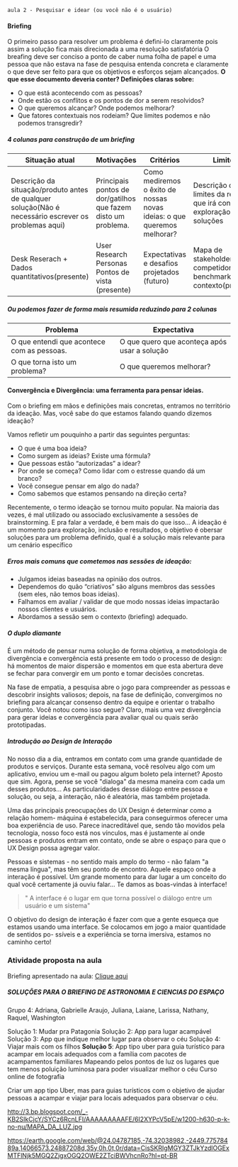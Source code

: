     aula 2 - Pesquisar e idear (ou você não é o usuário)

#### Briefing
O primeiro passo para resolver um problema é defini-lo claramente pois assim a solução fica mais direcionada a uma resolução satisfatória
O breafing deve ser conciso a ponto de caber numa folha de papel e uma pessoa que não estava na fase de pesquisa entenda concreta e claramente o que deve ser feito para que os objetivos e esforços sejam alcançados.
**O que esse documento deveria conter? Definições claras sobre:**
- O que está acontecendo com as pessoas?
- Onde estão os conflitos e os pontos de dor a serem resolvidos?
- O que queremos alcançar? Onde podemos melhorar?
- Que fatores contextuais nos rodeiam? Que limites podemos e não podemos transgredir?

##### 4 colunas para construção de um briefing 

|Situação atual|Motivações|Critérios|Limites|
|-|-|-|-|
|Descrição da situação/produto antes de qualquer solução(Não é necessário escrever os problemas aqui)|Principais pontos de dor/gatilhos que fazem disto um problema.|Como mediremos o êxito de nossas novas ideias: o que queremos melhorar?|Descrição dos limites da relação que irá conter a exploração de soluções|
|Desk Reserach + Dados quantitativos(presente)| User Research Personas Pontos de vista (presente)| Expectativas e desafios projetados (futuro)| Mapa de stakeholders, competidores, benchmark e contexto(presente)|

##### Ou podemos fazer de forma mais resumida reduzindo para 2 colunas

|Problema | Expectativa|
|-|-|
|O que entendi que acontece com as pessoas.| O que quero que aconteça após usar a solução|
|O que torna isto um problema?| O que queremos melhorar?|

#### Convergência e Divergência: uma ferramenta para pensar ideias.
Com o briefing em mãos e definições mais concretas, entramos no território da ideação. Mas, você sabe do que estamos falando quando dizemos ideação?

Vamos refletir um pouquinho a partir das seguintes perguntas:

- O que é uma boa ideia?
- Como surgem as ideias? Existe uma fórmula?
- Que pessoas estão “autorizadas” a idear?
- Por onde se começa? Como lidar com o estresse quando dá um branco?
- Você consegue pensar em algo do nada?
- Como sabemos que estamos pensando na direção certa?

Recentemente, o termo ideação se tornou muito popular. Na maioria das vezes, é mal utilizado ou associado exclusivamente a sessões de brainstorming. E pra falar a verdade, é bem mais do que isso...
A ideação é um momento para exploração, inclusão e resultados, o objetivo é obersar soluções para um problema definido, qual é a solução mais relevante para um cenário específico

##### Erros mais comuns que cometemos nas sessões de ideação: 

- Julgamos ideias baseadas na opinião dos outros. 
- Dependemos do quão “criativos” são alguns membros das sessões (sem eles, não temos boas ideias). 
- Falhamos em avaliar / validar de que modo nossas ideias impactarão nossos clientes e usuários. 
- Abordamos a sessão sem o contexto (briefing) adequado. 

##### O duplo diamante
É um método de pensar numa solução de forma objetiva, a metodologia de divergência e convergência está presente em todo o processo de design: há momentos de maior dispersão e momentos em que esta abertura deve se fechar para convergir em um ponto e tomar decisões concretas.

Na fase de empatia, a pesquisa abre o jogo para compreender as pessoas e descobrir insights valiosos; depois, na fase de definição, convergimos no briefing para alcançar consenso dentro da equipe e orientar o trabalho conjunto. Você notou como isso segue? Claro, mais uma vez divergência para gerar ideias e convergência para avaliar qual ou quais serão prototipadas.

##### Introdução ao Design de Interação

No nosso dia a dia, entramos em contato com uma grande quantidade de produtos e serviços. Durante esta semana, você resolveu algo com um aplicativo, enviou um e-mail ou pagou algum boleto pela internet? Aposto que sim. Agora, pense se você "dialoga" da mesma maneira com cada um desses produtos... As particularidades desse diálogo entre pessoa e solução, ou seja, a interação, não é aleatória, mas também projetada.


Uma das principais preocupações do UX Design é determinar como a relação homem-
máquina é estabelecida, para conseguirmos oferecer uma boa experiência de uso.
Parece inacreditável que, sendo tão movidos pela tecnologia, nosso foco está nos vínculos, mas é justamente aí onde pessoas e produtos entram em contato, onde se abre o espaço para que o UX Design possa agregar valor.

Pessoas e sistemas - no sentido mais amplo do termo - não falam "a mesma língua", mas têm seu ponto de encontro. Aquele espaço onde a interação é possível. Um grande momento para dar lugar a um conceito do qual você certamente já ouviu falar… Te damos as boas-vindas à interface!

>" A interface é o lugar em que torna possível o diálogo entre um usuário e um sistema"

O objetivo do design de interação é fazer com que a gente esqueça que estamos
usando uma interface. Se colocamos em jogo a maior quantidade de sentidos po-
ssíveis e a experiência se torna imersiva, estamos no caminho certo!



### Atividade proposta na aula

Briefing apresentado na aula: [Clique aqui](https://drive.google.com/file/d/117OBGI3pda_3Oe5w2PHhQWIQfWrEc_Mz/view)

##### SOLUÇÕES PARA O BRIEFING DE ASTRONOMIA E CIENCIAS DO ESPAÇO 

Grupo 4: Adriana, Gabrielle Araujo, Juliana, Laiane, Larissa, Nathany, Raquel, Washington


Solução 1: Mudar pra Patagonia
Solução 2: App para lugar acampável
Solução 3: App que indique melhor lugar para observar o céu
Solução 4: Viajar mais com os filhos
**Solução 5**: App tipo uber para guia turístico para acampar em locais adequados com a família
com pacotes de acampamentos familiares
Mapeando pelos pontos de luz os lugares que tem menos poluição luminosa para poder visualizar melhor o céu
Curso online de fotografia

Criar um app tipo Uber, mas para guias turísticos com o objetivo de ajudar pessoas a acampar e viajar para locais adequados para observar o céu.


http://3.bp.blogspot.com/_-KB2SIkCjcY/SYCz6RcnLFI/AAAAAAAAAFE/6I2XYPcV5pE/w1200-h630-p-k-no-nu/MAPA_DA_LUZ.jpg

https://earth.google.com/web/@24.04787185,-74.32038982,-2449.77578489a,14066573.24887208d,35y,0h,0t,0r/data=CisSKRIgMGY3ZTJkYzdlOGExMTFlNjk5MGQ2ZjgxOGQ2OWE2ZTciBWVhcnRo?hl=pt-BR

